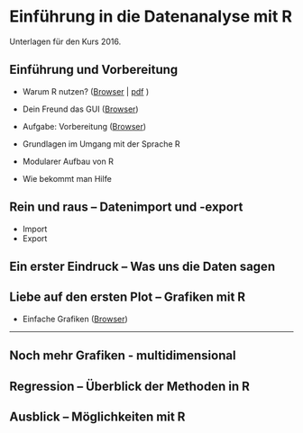 Einführung in die Datenanalyse mit R
===================

Unterlagen für den Kurs 2016.

## Einführung und Vorbereitung

- Warum R nutzen? ([Browser](https://github.com/Japhilko/IntroR/blob/master/2016/slides/WarumR.md) |  [pdf](https://github.com/Japhilko/IntroR/raw/master/2016/slides/WarumR.pdf) )

- Dein Freund das GUI ([Browser](https://github.com/Japhilko/IntroR/blob/master/2016/slides/FreundGUI.md))

- Aufgabe: Vorbereitung ([Browser](https://github.com/Japhilko/IntroR/blob/master/2016/tutorial/Aufgabe_Vorbereitung.md))


- Grundlagen im Umgang mit der Sprache R

- Modularer Aufbau von R
- Wie bekommt man Hilfe

## Rein und raus – Datenimport und -export

- Import
- Export 

## Ein erster Eindruck – Was uns die Daten sagen

## Liebe auf den ersten Plot – Grafiken mit R	

- Einfache Grafiken ([Browser](https://github.com/Japhilko/IntroR/blob/master/2016/slides/EinfacheGrafiken.md))
-----------------------------------------

## Noch mehr Grafiken - multidimensional

## Regression – Überblick der Methoden in R

## Ausblick – Möglichkeiten mit R